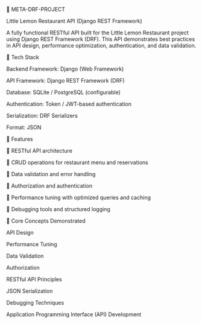 🍋 META-DRF-PROJECT

Little Lemon Restaurant API (Django REST Framework)

A fully functional RESTful API built for the Little Lemon Restaurant project using Django REST Framework (DRF). This API demonstrates best practices in API design, performance optimization, authentication, and data validation.

🧩 Tech Stack

Backend Framework: Django (Web Framework)

API Framework: Django REST Framework (DRF)

Database: SQLite / PostgreSQL (configurable)

Authentication: Token / JWT-based authentication

Serialization: DRF Serializers

Format: JSON

🚀 Features

🔹 RESTful API architecture

🔹 CRUD operations for restaurant menu and reservations

🔹 Data validation and error handling

🔹 Authorization and authentication

🔹 Performance tuning with optimized queries and caching

🔹 Debugging tools and structured logging

🧠 Core Concepts Demonstrated

API Design

Performance Tuning

Data Validation

Authorization

RESTful API Principles

JSON Serialization

Debugging Techniques

Application Programming Interface (API) Development
